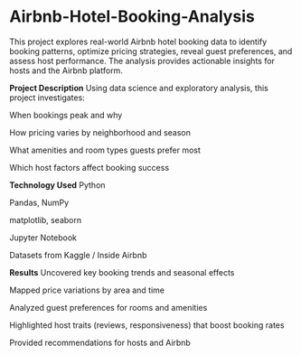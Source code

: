 # Airbnb-Hotel-Booking-Analysis

This project explores real-world Airbnb hotel booking data to identify booking patterns, optimize pricing strategies, reveal guest preferences, and assess host performance. The analysis provides actionable insights for hosts and the Airbnb platform.

**Project Description**
Using data science and exploratory analysis, this project investigates:

When bookings peak and why

How pricing varies by neighborhood and season

What amenities and room types guests prefer most

Which host factors affect booking success

**Technology Used**
Python

Pandas, NumPy

matplotlib, seaborn

Jupyter Notebook

Datasets from Kaggle / Inside Airbnb

**Results**
Uncovered key booking trends and seasonal effects

Mapped price variations by area and time

Analyzed guest preferences for rooms and amenities

Highlighted host traits (reviews, responsiveness) that boost booking rates

Provided recommendations for hosts and Airbnb
